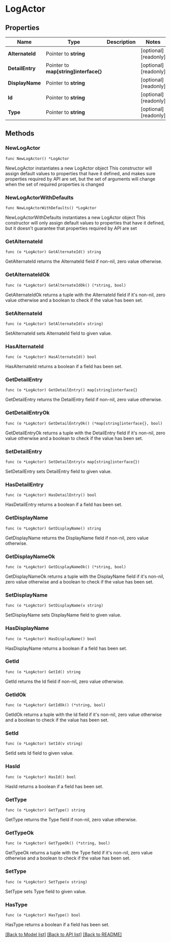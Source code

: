 # LogActor

## Properties

Name | Type | Description | Notes
------------ | ------------- | ------------- | -------------
**AlternateId** | Pointer to **string** |  | [optional] [readonly] 
**DetailEntry** | Pointer to **map[string]interface{}** |  | [optional] [readonly] 
**DisplayName** | Pointer to **string** |  | [optional] [readonly] 
**Id** | Pointer to **string** |  | [optional] [readonly] 
**Type** | Pointer to **string** |  | [optional] [readonly] 

## Methods

### NewLogActor

`func NewLogActor() *LogActor`

NewLogActor instantiates a new LogActor object
This constructor will assign default values to properties that have it defined,
and makes sure properties required by API are set, but the set of arguments
will change when the set of required properties is changed

### NewLogActorWithDefaults

`func NewLogActorWithDefaults() *LogActor`

NewLogActorWithDefaults instantiates a new LogActor object
This constructor will only assign default values to properties that have it defined,
but it doesn't guarantee that properties required by API are set

### GetAlternateId

`func (o *LogActor) GetAlternateId() string`

GetAlternateId returns the AlternateId field if non-nil, zero value otherwise.

### GetAlternateIdOk

`func (o *LogActor) GetAlternateIdOk() (*string, bool)`

GetAlternateIdOk returns a tuple with the AlternateId field if it's non-nil, zero value otherwise
and a boolean to check if the value has been set.

### SetAlternateId

`func (o *LogActor) SetAlternateId(v string)`

SetAlternateId sets AlternateId field to given value.

### HasAlternateId

`func (o *LogActor) HasAlternateId() bool`

HasAlternateId returns a boolean if a field has been set.

### GetDetailEntry

`func (o *LogActor) GetDetailEntry() map[string]interface{}`

GetDetailEntry returns the DetailEntry field if non-nil, zero value otherwise.

### GetDetailEntryOk

`func (o *LogActor) GetDetailEntryOk() (*map[string]interface{}, bool)`

GetDetailEntryOk returns a tuple with the DetailEntry field if it's non-nil, zero value otherwise
and a boolean to check if the value has been set.

### SetDetailEntry

`func (o *LogActor) SetDetailEntry(v map[string]interface{})`

SetDetailEntry sets DetailEntry field to given value.

### HasDetailEntry

`func (o *LogActor) HasDetailEntry() bool`

HasDetailEntry returns a boolean if a field has been set.

### GetDisplayName

`func (o *LogActor) GetDisplayName() string`

GetDisplayName returns the DisplayName field if non-nil, zero value otherwise.

### GetDisplayNameOk

`func (o *LogActor) GetDisplayNameOk() (*string, bool)`

GetDisplayNameOk returns a tuple with the DisplayName field if it's non-nil, zero value otherwise
and a boolean to check if the value has been set.

### SetDisplayName

`func (o *LogActor) SetDisplayName(v string)`

SetDisplayName sets DisplayName field to given value.

### HasDisplayName

`func (o *LogActor) HasDisplayName() bool`

HasDisplayName returns a boolean if a field has been set.

### GetId

`func (o *LogActor) GetId() string`

GetId returns the Id field if non-nil, zero value otherwise.

### GetIdOk

`func (o *LogActor) GetIdOk() (*string, bool)`

GetIdOk returns a tuple with the Id field if it's non-nil, zero value otherwise
and a boolean to check if the value has been set.

### SetId

`func (o *LogActor) SetId(v string)`

SetId sets Id field to given value.

### HasId

`func (o *LogActor) HasId() bool`

HasId returns a boolean if a field has been set.

### GetType

`func (o *LogActor) GetType() string`

GetType returns the Type field if non-nil, zero value otherwise.

### GetTypeOk

`func (o *LogActor) GetTypeOk() (*string, bool)`

GetTypeOk returns a tuple with the Type field if it's non-nil, zero value otherwise
and a boolean to check if the value has been set.

### SetType

`func (o *LogActor) SetType(v string)`

SetType sets Type field to given value.

### HasType

`func (o *LogActor) HasType() bool`

HasType returns a boolean if a field has been set.


[[Back to Model list]](../README.md#documentation-for-models) [[Back to API list]](../README.md#documentation-for-api-endpoints) [[Back to README]](../README.md)


